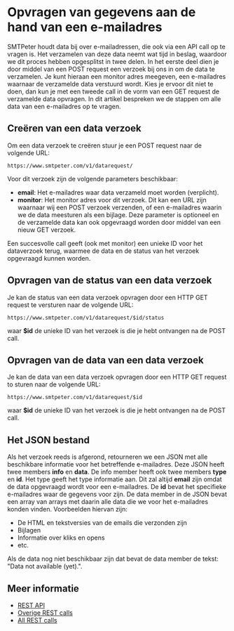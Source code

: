 # Opvragen van gegevens aan de hand van een e-mailadres

SMTPeter houdt data bij over e-mailadressen, die ook via een API call op te 
vragen is. Het verzamelen van deze data neemt wat tijd in beslag, waardoor 
we dit proces hebben opgesplitst in twee delen. In het eerste deel dien je 
door middel van een POST request een verzoek bij ons in om de data te verzamelen. 
Je kunt hieraan een monitor adres meegeven, een e-mailadres waarnaar de 
verzamelde data verstuurd wordt. Kies je ervoor dit niet te doen, 
dan kun je met een tweede call in de vorm van een GET request de verzamelde 
data opvragen. In dit artikel bespreken we de stappen om alle data van een 
e-mailadres op te vragen.

## Creëren van een data verzoek

Om een data verzoek te creëren stuur je een POST request naar de volgende URL:

`https://www.smtpeter.com/v1/datarequest/`

Voor dit verzoek zijn de volgende parameters beschikbaar:

* **email**: Het e-mailadres waar data verzameld moet worden (verplicht).
* **monitor**: Het monitor adres voor dit verzoek. Dit kan een URL zijn 
waarnaar wij een POST verzoek verzenden, of een e-mailadres waarin we de 
data meesturen als een bijlage. Deze parameter is optioneel en de verzamelde 
data kan ook opgevraagd worden door middel van een nieuw GET verzoek.

Een succesvolle call geeft (ook met monitor) een unieke ID voor het 
dataverzoek terug, waarmee de data en de status van het verzoek opgevraagd 
kunnen worden.

## Opvragen van de status van een data verzoek

Je kan de status van een data verzoek opvragen door een HTTP GET request 
te versturen naar de volgende URL:

`https://www.smtpeter.com/v1/datarequest/$id/status`

waar **$id** de unieke ID van het verzoek is die je hebt ontvangen na 
de POST call.

## Opvragen van de data van een data verzoek

Je kan de data van een data verzoek opvragen door een HTTP GET request to
sturen naar de volgende URL:

`https://www.smtpeter.com/v1/datarequest/$id`

waar **$id** de unieke ID van het verzoek is die je hebt ontvangen na 
de POST call.

## Het JSON bestand

Als het verzoek reeds is afgerond, retourneren we een JSON met alle beschikbare
informatie voor het betreffende e-mailadres. Deze JSON heeft twee members **info**
en **data**. De info member heeft ook twee members **type** en **id**. Het type
geeft het type informatie aan. Dit zal altijd **email** zijn omdat de 
data opgevraagd wordt voor een e-mailadres. De **id** bevat het
specifieke e-mailadres waar de gegevens voor zijn. De data member in de
JSON bevat een array van arrays met daarin alle data die we voor het 
e-mailadres konden vinden. Voorbeelden hiervan zijn:

- De HTML en tekstversies van de emails die verzonden zijn
- Bijlagen
- Informatie over kliks en opens
- etc.

Als de data nog niet beschikbaar zijn dat bevat de data member de tekst:
"Data not available (yet).".

## Meer informatie

* [REST API](rest-api)
* [Overige REST calls](rest-other-calls)
* [All REST calls](all-rest-calls)
